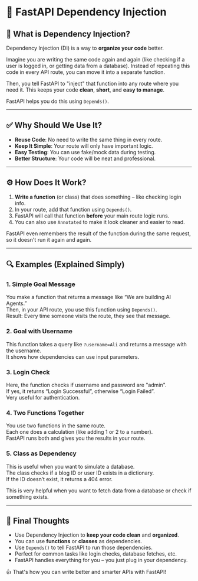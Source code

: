 # 📘 FastAPI Dependency Injection

## 🌟 What is Dependency Injection?

Dependency Injection (DI) is a way to **organize your code** better.

Imagine you are writing the same code again and again (like checking if a user is logged in, or getting data from a database). Instead of repeating this code in every API route, you can move it into a separate function.

Then, you tell FastAPI to "inject" that function into any route where you need it. This keeps your code **clean**, **short**, and **easy to manage**.

FastAPI helps you do this using `Depends()`.

---

## ✅ Why Should We Use It?

- **Reuse Code**: No need to write the same thing in every route.
- **Keep It Simple**: Your route will only have important logic.
- **Easy Testing**: You can use fake/mock data during testing.
- **Better Structure**: Your code will be neat and professional.

---

## ⚙️ How Does It Work?

1. **Write a function** (or class) that does something – like checking login info.
2. In your route, add that function using `Depends()`.
3. FastAPI will call that function **before** your main route logic runs.
4. You can also use `Annotated` to make it look cleaner and easier to read.

FastAPI even remembers the result of the function during the same request, so it doesn't run it again and again.

---

## 🔍 Examples (Explained Simply)

### 1. Simple Goal Message

You make a function that returns a message like “We are building AI Agents.”  
Then, in your API route, you use this function using `Depends()`.  
Result: Every time someone visits the route, they see that message.

### 2. Goal with Username

This function takes a query like `?username=Ali` and returns a message with the username.  
It shows how dependencies can use input parameters.

### 3. Login Check

Here, the function checks if username and password are "admin".  
If yes, it returns “Login Successful”, otherwise “Login Failed”.  
Very useful for authentication.

### 4. Two Functions Together

You use two functions in the same route.  
Each one does a calculation (like adding 1 or 2 to a number).  
FastAPI runs both and gives you the results in your route.

### 5. Class as Dependency

This is useful when you want to simulate a database.  
The class checks if a blog ID or user ID exists in a dictionary.  
If the ID doesn’t exist, it returns a 404 error.

This is very helpful when you want to fetch data from a database or check if something exists.

---

## 📌 Final Thoughts

- Use Dependency Injection to **keep your code clean** and **organized**.
- You can use **functions** or **classes** as dependencies.
- Use `Depends()` to tell FastAPI to run those dependencies.
- Perfect for common tasks like login checks, database fetches, etc.
- FastAPI handles everything for you – you just plug in your dependency.

👍 That's how you can write better and smarter APIs with FastAPI!


